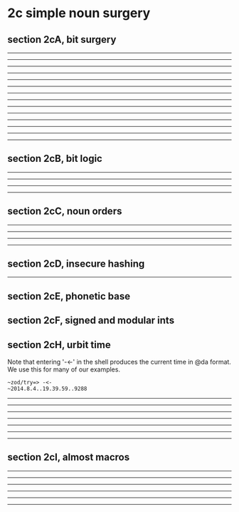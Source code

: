 2c simple noun surgery
======================

section 2cA, bit surgery
------------------------

------------------------------------------------------------------------

------------------------------------------------------------------------

------------------------------------------------------------------------

------------------------------------------------------------------------

------------------------------------------------------------------------

------------------------------------------------------------------------

------------------------------------------------------------------------

------------------------------------------------------------------------

------------------------------------------------------------------------

------------------------------------------------------------------------

------------------------------------------------------------------------

------------------------------------------------------------------------

------------------------------------------------------------------------

------------------------------------------------------------------------

section 2cB, bit logic
----------------------

------------------------------------------------------------------------

------------------------------------------------------------------------

------------------------------------------------------------------------

------------------------------------------------------------------------

section 2cC, noun orders
------------------------

------------------------------------------------------------------------

------------------------------------------------------------------------

------------------------------------------------------------------------

------------------------------------------------------------------------

section 2cD, insecure hashing
-----------------------------

------------------------------------------------------------------------

section 2cE, phonetic base
--------------------------


section 2cF, signed and modular ints
------------------------------------


section 2cH, urbit time
-----------------------

Note that entering '-\<-' in the shell produces the current time in @da
format. We use this for many of our examples.

    ~zod/try=> -<-
    ~2014.8.4..19.39.59..9288

------------------------------------------------------------------------


------------------------------------------------------------------------

------------------------------------------------------------------------

------------------------------------------------------------------------

------------------------------------------------------------------------

------------------------------------------------------------------------

------------------------------------------------------------------------

section 2cI, almost macros
--------------------------

------------------------------------------------------------------------

------------------------------------------------------------------------

------------------------------------------------------------------------

------------------------------------------------------------------------

------------------------------------------------------------------------

------------------------------------------------------------------------
